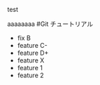 test

aaaaaaaa
#Git チュートリアル
 - fix B
 - feature C-
 - feature D+
 - feature X
 - feature 1
 - feature 2
